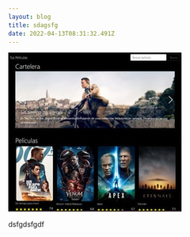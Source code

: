 ```yaml
---
layout: blog
title: sdagsfg
date: 2022-04-13T08:31:32.491Z
---
```

![sdfgdf](/images/uploads/p1.jpg "dsfgdsg")

dsfgdsfgdf